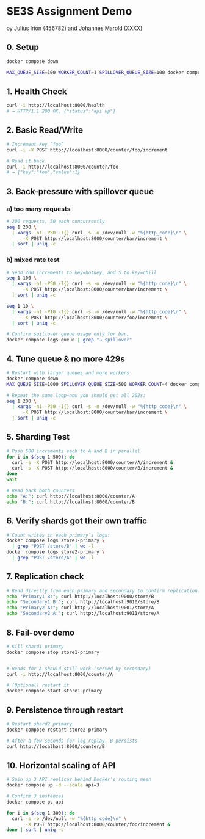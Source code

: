 # SE3S Assignment Demo

by Julius Irion (456782) and Johannes Marold (XXXX)

## 0. Setup

```sh
docker compose down

MAX_QUEUE_SIZE=100 WORKER_COUNT=1 SPILLOVER_QUEUE_SIZE=100 docker compose up --build --remove-orphans
```

## 1. Health Check

```sh
curl -i http://localhost:8000/health
# → HTTP/1.1 200 OK, {"status":"api up"}
```

## 2. Basic Read/Write

```sh
# Increment key “foo”
curl -i -X POST http://localhost:8000/counter/foo/increment
```

```sh
# Read it back
curl -i http://localhost:8000/counter/foo
# → {"key":"foo","value":1}
```

## 3. Back-pressure with spillover queue

### a) too many requests
```sh
# 200 requests, 50 each concurrently
seq 1 200 \
  | xargs -n1 -P50 -I{} curl -s -o /dev/null -w "%{http_code}\n" \
      -X POST http://localhost:8000/counter/bar/increment \
  | sort | uniq -c

```

### b) mixed rate test
```sh
# Send 200 increments to key=hotkey, and 5 to key=chill
seq 1 100 \
  | xargs -n1 -P50 -I{} curl -s -o /dev/null -w "%{http_code}\n" \
      -X POST http://localhost:8000/counter/bar/increment \
  | sort | uniq -c

seq 1 10 \
  | xargs -n1 -P10 -I{} curl -s -o /dev/null -w "%{http_code}\n" \
      -X POST http://localhost:8000/counter/foo/increment \
  | sort | uniq -c
```

```sh
# Confirm spillover queue usage only for bar, 
docker compose logs queue | grep "→ spillover"
```

## 4. Tune queue & no more 429s

```sh
# Restart with larger queues and more workers
docker compose down
MAX_QUEUE_SIZE=1000 SPILLOVER_QUEUE_SIZE=500 WORKER_COUNT=4 docker compose up --build
```

```sh
# Repeat the same loop—now you should get all 202s:
seq 1 200 \
  | xargs -n1 -P50 -I{} curl -s -o /dev/null -w "%{http_code}\n" \
      -X POST http://localhost:8000/counter/bar/increment \
  | sort | uniq -c
```

## 5. Sharding Test

```sh
# Push 500 increments each to A and B in parallel
for i in $(seq 1 500); do
  curl -s -X POST http://localhost:8000/counter/A/increment &
  curl -s -X POST http://localhost:8000/counter/B/increment &
done
wait

# Read back both counters
echo "A:"; curl http://localhost:8000/counter/A
echo "B:"; curl http://localhost:8000/counter/B

```

## 6. Verify shards got their own traffic

```sh
# Count writes in each primary’s logs:
docker compose logs store1-primary \
  | grep "POST /store/B" | wc -l
docker compose logs store2-primary \
  | grep "POST /store/A" | wc -l
```

## 7. Replication check

```sh
# Read directly from each primary and secondary to confirm replication:
echo "Primary1 B:"; curl http://localhost:9000/store/B
echo "Secondary1 B:"; curl http://localhost:9010/store/B
echo "Primary2 A:"; curl http://localhost:9001/store/A
echo "Secondary2 A:"; curl http://localhost:9011/store/A
```

## 8. Fail-over demo

```sh
# Kill shard1 primary
docker compose stop store1-primary
```

```sh

# Reads for A should still work (served by secondary)
curl -i http://localhost:8000/counter/A
```

```sh
# (Optional) restart it
docker compose start store1-primary
```

## 9. Persistence through restart

```sh
# Restart shard2 primary
docker compose restart store2-primary

# After a few seconds for log-replay, B persists
curl http://localhost:8000/counter/B
```

## 10. Horizontal scaling of API

```sh
# Spin up 3 API replicas behind Docker’s routing mesh
docker compose up -d --scale api=3

```

```sh
# Confirm 3 instances
docker compose ps api
```

```sh
for i in $(seq 1 300); do
  curl -s -o /dev/null -w "%{http_code}\n" \
       -X POST http://localhost:8000/counter/foo/increment &
done | sort | uniq -c
```